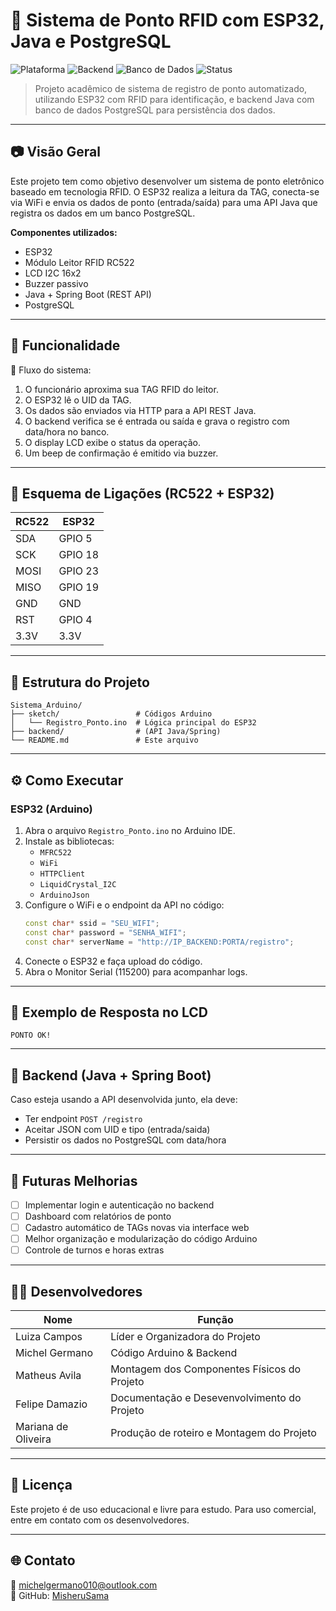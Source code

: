 # 🔐 Sistema de Ponto RFID com ESP32, Java e PostgreSQL

![Plataforma](https://img.shields.io/badge/Plataforma-Arduino%20%2B%20ESP32-blue)
![Backend](https://img.shields.io/badge/Backend-Java%20%2F%20SpringBoot-green)
![Banco de Dados](https://img.shields.io/badge/Database-PostgreSQL-blueviolet)
![Status](https://img.shields.io/badge/Status-Em%20Desenvolvimento-yellow)

> Projeto acadêmico de sistema de registro de ponto automatizado, utilizando ESP32 com RFID para identificação, e backend Java com banco de dados PostgreSQL para persistência dos dados.

---

## 📷 Visão Geral

Este projeto tem como objetivo desenvolver um sistema de ponto eletrônico baseado em tecnologia RFID. O ESP32 realiza a leitura da TAG, conecta-se via WiFi e envia os dados de ponto (entrada/saída) para uma API Java que registra os dados em um banco PostgreSQL.

**Componentes utilizados:**
- ESP32
- Módulo Leitor RFID RC522
- LCD I2C 16x2
- Buzzer passivo
- Java + Spring Boot (REST API)
- PostgreSQL


---

## 🧠 Funcionalidade

📌 Fluxo do sistema:

1. O funcionário aproxima sua TAG RFID do leitor.
2. O ESP32 lê o UID da TAG.
3. Os dados são enviados via HTTP para a API REST Java.
4. O backend verifica se é entrada ou saída e grava o registro com data/hora no banco.
5. O display LCD exibe o status da operação.
6. Um beep de confirmação é emitido via buzzer.

---

## 🔌 Esquema de Ligações (RC522 + ESP32)

| RC522    | ESP32     |
|----------|-----------|
| SDA      | GPIO 5    |
| SCK      | GPIO 18   |
| MOSI     | GPIO 23   |
| MISO     | GPIO 19   |
| GND      | GND       |
| RST      | GPIO 4    |
| 3.3V     | 3.3V      |


---

## 📂 Estrutura do Projeto

```
Sistema_Arduino/
├── sketch/                 # Códigos Arduino
│   └── Registro_Ponto.ino  # Lógica principal do ESP32
├── backend/                # (API Java/Spring)
└── README.md               # Este arquivo
```

---

## ⚙️ Como Executar

### ESP32 (Arduino)

1. Abra o arquivo `Registro_Ponto.ino` no Arduino IDE.
2. Instale as bibliotecas:
   - `MFRC522`
   - `WiFi`
   - `HTTPClient`
   - `LiquidCrystal_I2C`
   - `ArduinoJson`
3. Configure o WiFi e o endpoint da API no código:
   ```cpp
   const char* ssid = "SEU_WIFI";
   const char* password = "SENHA_WIFI";
   const char* serverName = "http://IP_BACKEND:PORTA/registro";
   ```
4. Conecte o ESP32 e faça upload do código.
5. Abra o Monitor Serial (115200) para acompanhar logs.

---

## 🧪 Exemplo de Resposta no LCD

```text
PONTO OK!
```

---

## 🔐 Backend (Java + Spring Boot)

Caso esteja usando a API desenvolvida junto, ela deve:

- Ter endpoint `POST /registro`
- Aceitar JSON com UID e tipo (entrada/saida)
- Persistir os dados no PostgreSQL com data/hora

---

## 🎯 Futuras Melhorias

- [ ] Implementar login e autenticação no backend
- [ ] Dashboard com relatórios de ponto
- [ ] Cadastro automático de TAGs novas via interface web
- [ ] Melhor organização e modularização do código Arduino
- [ ] Controle de turnos e horas extras

---

## 👨‍💻 Desenvolvedores

| Nome            | Função                |
|-----------------|------------------------|
| Luiza Campos | Líder e Organizadora do Projeto |
| Michel Germano  | Código Arduino & Backend |
| Matheus Avila | Montagem dos Componentes Físicos do Projeto |
| Felipe Damazio | Documentação e Desevenvolvimento do Projeto |
| Mariana de Oliveira | Produção de roteiro e Montagem do Projeto |

---

## 🪪 Licença

Este projeto é de uso educacional e livre para estudo. Para uso comercial, entre em contato com os desenvolvedores.

---

## 🌐 Contato

📧 michelgermano010@outlook.com  
🐙 GitHub: [MisheruSama](https://github.com/MisheruSama)
